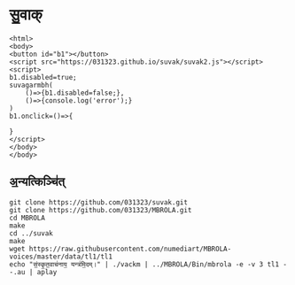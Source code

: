 # सु॒वाक्
    <html>
    <body>
    <button id="b1"></button>
    <script src="https://031323.github.io/suvak/suvak2.js"></script>
    <script>
    b1.disabled=true;
    suvagarmbh(
    	()=>{b1.disabled=false;},
    	()=>{console.log('error');}
    )
    b1.onclick=()=>{
    	
    }
    </script>
    </body>
    </body>
## अ॒न्यत्किञ्चि॑त्
    git clone https://github.com/031323/suvak.git
    git clone https://github.com/031323/MBROLA.git
    cd MBROLA
    make
    cd ../suvak
    make
    wget https://raw.githubusercontent.com/numediart/MBROLA-voices/master/data/tl1/tl1
    echo "सं॒स्कृ॒त॒वाच॑नाय॒ यन्त्र॑मि॒दम्।" | ./vackm | ../MBROLA/Bin/mbrola -e -v 3 tl1 - -.au | aplay
